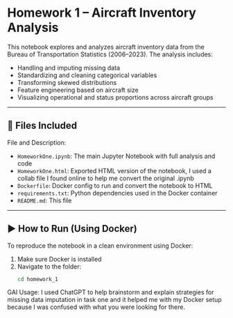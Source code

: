 # Homework 1 – Aircraft Inventory Analysis

This notebook explores and analyzes aircraft inventory data from the Bureau of Transportation Statistics (2006–2023). The analysis includes:

- Handling and imputing missing data
- Standardizing and cleaning categorical variables
- Transforming skewed distributions
- Feature engineering based on aircraft size
- Visualizing operational and status proportions across aircraft groups

---

## 📁 Files Included

File and Description:
- `HomeworkOne.ipynb`: The main Jupyter Notebook with full analysis and code
- `HomeworkOne.html`: Exported HTML version of the notebook, I used a collab file I found online to help me convert the original .ipynb
- `Dockerfile`: Docker config to run and convert the notebook to HTML
- `requirements.txt`: Python dependencies used in the Docker container
- `README.md`: This file

---

## ▶️ How to Run (Using Docker)

To reproduce the notebook in a clean environment using Docker:

1. Make sure Docker is installed
2. Navigate to the folder:
   ```bash
   cd homework_1


GAI Usage:
I used ChatGPT to help brainstorm and explain strategies for missing data imputation in task one and it helped me with my Docker setup because I was confused with what you were looking for there.
